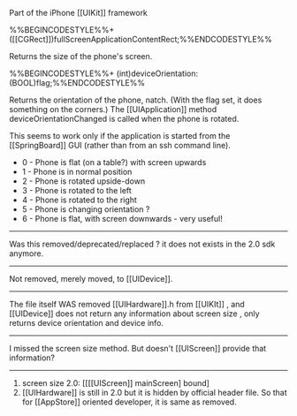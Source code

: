 

Part of the iPhone [[UIKit]] framework

%%BEGINCODESTYLE%%+ ([[CGRect]])fullScreenApplicationContentRect;%%ENDCODESTYLE%%

Returns the size of the phone's screen.

%%BEGINCODESTYLE%%+ (int)deviceOrientation:(BOOL)flag;%%ENDCODESTYLE%%

Returns the orientation of the phone, natch. (With the flag set, it does something on the corners.) The [[UIApplication]] method deviceOrientationChanged is called when the phone is rotated.

This seems to work only if the application is started from the [[SpringBoard]] GUI (rather than from an ssh command line).


* 0 - Phone is flat (on a table?) with screen upwards
* 1 - Phone is in normal position
* 2 - Phone is rotated upside-down
* 3 - Phone is rotated to the left
* 4 - Phone is rotated to the right
* 5 - Phone is changing orientation ? 
* 6 - Phone is flat, with screen downwards - very useful!


----

Was this removed/deprecated/replaced ? it does not exists in the 2.0 sdk anymore.

----
Not removed, merely moved, to [[UIDevice]].


----
The file itself WAS removed [[UIHardware]].h from [[UIKIt]] , and [[UIDevice]] does not return any information about screen size  , only returns device orientation and device info.

----
I missed the screen size method. But doesn't [[UIScreen]] provide that information?

----
1. screen size 2.0: [[[[UIScreen]] mainScreen] bound]
2. [[UIHardware]] is still in 2.0 but it is hidden by official header file. So that for [[AppStore]] oriented developer, it is same as removed.